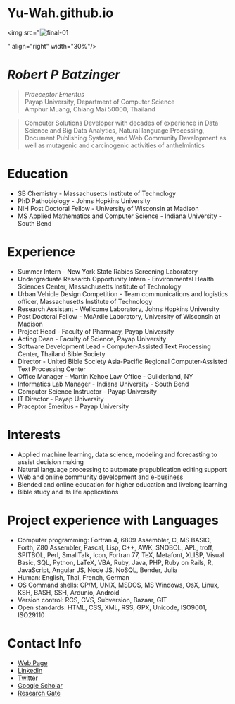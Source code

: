 # Yu-Wah.github.io
<img src="![final-01](https://github.com/user-attachments/assets/fc6f356a-67c8-461d-964a-b04fbf637a87)

" align="right" width="30%"/>

# _Robert P Batzinger_
> _Praeceptor Emeritus_<br />
> Payap University, Department of Computer Science<br />
> Amphur Muang, Chiang Mai 50000, Thailand<br />

> Computer Solutions Developer with decades of experience in Data Science and Big Data Analytics, Natural language Processing, Document Publishing Systems, 
and Web Community Development as well as mutagenic and carcinogenic activities of anthelmintics

# Education
* SB Chemistry - Massachusetts Institute of Technology
* PhD Pathobiology - Johns Hopkins University
* NIH Post Doctoral Fellow - University of Wisconsin at Madison
* MS Applied Mathematics and Computer Science - Indiana University - South Bend

# Experience
* Summer Intern - New York State Rabies Screening Laboratory
* Undergraduate Research Opportunity Intern - Environmental Health Sciences Center, Massachusetts Institute of Technology
* Urban Vehicle Design Competition - Team communications and logistics officer, Massachusetts Institute of Technology
* Research Assistant - Wellcome Laboratory, Johns Hopkins University 
* Post Doctoral Fellow - McArdle Laboratory, University of Wisconsin at Madison
* Project Head - Faculty of Pharmacy, Payap University
* Acting Dean - Faculty of Science, Payap University
* Software Development Lead - Computer-Assisted Text Processing Center, Thailand Bible Society
* Director - United Bible Society Asia-Pacific Regional Computer-Assisted Text Processing Center
* Office Manager - Martin Kehoe Law Office - Guilderland, NY
* Informatics Lab Manager - Indiana University - South Bend
* Computer Science Instructor - Payap University
* IT Director - Payap University
* Praceptor Emeritus - Payap University

# Interests
* Applied machine learning, data science, modeling and forecasting to assist decision making
* Natural language processing to automate prepublication editing support
* Web and online community development and e-business
* Blended and online education for higher education and livelong learning
* Bible study and its life applications

# Project experience with Languages
* Computer programming: Fortran 4, 6809 Assembler, C, MS BASIC, Forth, Z80 Assembler, Pascal, Lisp, C++, AWK, SNOBOL, APL, troff, SPITBOL, Perl, SmallTalk, Icon, Fortran 77, TeX, Metafont, XLISP, Visual Basic, SQL, Python, LaTeX, VBA, Ruby, Java, PHP, Ruby on Rails, R, JavaScript, Angular JS, Node JS, NoSQL, Bender, Julia
* Human: English, Thai, French, German
* OS Command shells: CP/M, UNIX, MSDOS, MS Windows, OsX, Linux, KSH, BASH, SSH, Ardunio, Android
* Version control: RCS, CVS, Subversion, Bazaar, GIT
* Open standards: HTML, CSS, XML, RSS, GPX, Unicode, ISO9001, ISO29110

# Contact Info
* [Web Page](https://rbatzing.github.io)
* [LinkedIn](https://www.linkedin.com/in/robert-batzinger)
* [Twitter](https://twitter.com/rbatz)
* [Google Scholar](https://scholar.google.com/citations?user=LYSacdYAAAAJ&hl=en)
* [Research Gate](https://www.researchgate.net/profile/Robert-Batzinger)


